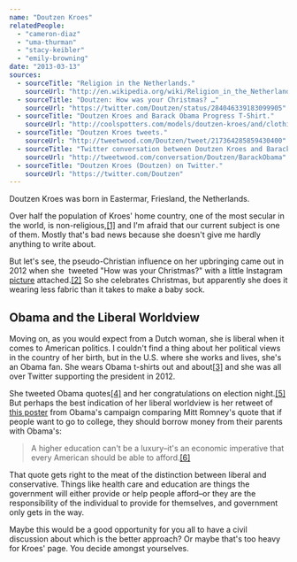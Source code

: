 ```yaml
---
name: "Doutzen Kroes"
relatedPeople:
  - "cameron-diaz"
  - "uma-thurman"
  - "stacy-keibler"
  - "emily-browning"
date: "2013-03-13"
sources:
  - sourceTitle: "Religion in the Netherlands."
    sourceUrl: "http://en.wikipedia.org/wiki/Religion_in_the_Netherlands"
  - sourceTitle: "Doutzen: How was your Christmas? …"
    sourceUrl: "https://twitter.com/Doutzen/status/284046339183099905"
  - sourceTitle: "Doutzen Kroes and Barack Obama Progress T-Shirt."
    sourceUrl: "http://coolspotters.com/models/doutzen-kroes/and/clothing/barack-obama-progress-t-shirt#medium-246400"
  - sourceTitle: "Doutzen Kroes tweets."
    sourceUrl: "http://tweetwood.com/Doutzen/tweet/217364285859430400"
  - sourceTitle: "Twitter conversation between Doutzen Kroes and Barack Obama."
    sourceUrl: "http://tweetwood.com/conversation/Doutzen/BarackObama"
  - sourceTitle: "Doutzen Kroes (Doutzen) on Twitter."
    sourceUrl: "https://twitter.com/Doutzen"
---
```


Doutzen Kroes was born in Eastermar, Friesland, the Netherlands.

Over half the population of Kroes' home country, one of the most secular in the world, is non-religious,<a class="source-citation" href="http://en.wikipedia.org/wiki/Religion_in_the_Netherlands" title="Religion in the Netherlands.">[1]</a> and I'm afraid that our current subject is one of them. Mostly that's bad news because she doesn't give me hardly anything to write about.

But let's see, the pseudo-Christian influence on her upbringing came out in 2012 when she  tweeted "How was your Christmas?" with a little Instagram [picture](http://instagram.com/p/TtvI-pzVPj/) attached.<a class="source-citation" href="https://twitter.com/Doutzen/status/284046339183099905" title="Doutzen: How was your Christmas? …">[2]</a> So she celebrates Christmas, but apparently she does it wearing less fabric than it takes to make a baby sock.


## Obama and the Liberal Worldview

Moving on, as you would expect from a Dutch woman, she is liberal when it comes to American politics. I couldn't find a thing about her political views in the country of her birth, but in the U.S. where she works and lives, she's an Obama fan. She wears Obama t-shirts out and about<a class="source-citation" href="http://coolspotters.com/models/doutzen-kroes/and/clothing/barack-obama-progress-t-shirt#medium-246400" title="Doutzen Kroes and Barack Obama Progress T-Shirt.">[3]</a> and she was all over Twitter supporting the president in 2012.

She tweeted Obama quotes<a class="source-citation" href="http://tweetwood.com/Doutzen/tweet/217364285859430400" title="Doutzen Kroes tweets.">[4]</a> and her congratulations on election night.<a class="source-citation" href="http://tweetwood.com/conversation/Doutzen/BarackObama" title="Twitter conversation between Doutzen Kroes and Barack Obama.">[5]</a> But perhaps the best indication of her liberal worldview is her retweet of [this poster](https://twitter.com/BarackObama/status/265290216716263424/photo/1) from Obama's campaign comparing Mitt Romney's quote that if people want to go to college, they should borrow money from their parents with Obama's:

>A higher education can't be a luxury–it's an economic imperative that every American should be able to afford.<a class="source-citation" href="https://twitter.com/Doutzen" title="Doutzen Kroes (Doutzen) on Twitter.">[6]</a>

That quote gets right to the meat of the distinction between liberal and conservative. Things like health care and education are things the government will either provide or help people afford–or they are the responsibility of the individual to provide for themselves, and government only gets in the way.

Maybe this would be a good opportunity for you all to have a civil discussion about which is the better approach? Or maybe that's too heavy for Kroes' page. You decide amongst yourselves.